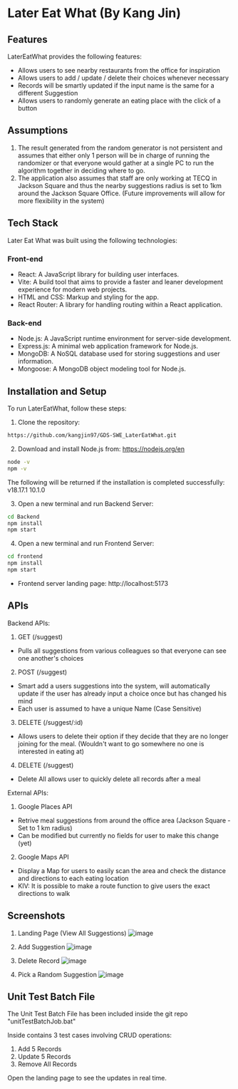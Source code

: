  # Later Eat What (By Kang Jin)

## Features

LaterEatWhat provides the following features:

<ul>
  <li>Allows users to see nearby restaurants from the office for inspiration</li>
  <li>Allows users to add / update / delete their choices whenever necessary</li>
  <li>Records will be smartly updated if the input name is the same for a different Suggestion</li>
  <li>Allows users to randomly generate an eating place with the click of a button</li>
</ul>

## Assumptions 
1. The result generated from the random generator is not persistent and assumes that either only 1 person will be in charge of running the randomizer or that everyone would gather at a single PC to run the algorithm together in deciding where to go.
2. The application also assumes that staff are only working at TECQ in Jackson Square and thus the nearby suggestions radius is set to 1km around the Jackson Square Office. (Future improvements will allow for more flexibility in the system)

## Tech Stack

Later Eat What was built using the following technologies:

### Front-end

- React: A JavaScript library for building user interfaces.
- Vite: A build tool that aims to provide a faster and leaner development experience for modern web projects.
- HTML and CSS: Markup and styling for the app.
- React Router: A library for handling routing within a React application.

### Back-end

- Node.js: A JavaScript runtime environment for server-side development.
- Express.js: A minimal web application framework for Node.js.
- MongoDB: A NoSQL database used for storing suggestions and user information.
- Mongoose: A MongoDB object modeling tool for Node.js.

## Installation and Setup

To run LaterEatWhat, follow these steps:

1. Clone the repository:
````bash
https://github.com/kangjin97/GDS-SWE_LaterEatWhat.git
````

2. Download and install Node.js from: https://nodejs.org/en
````bash
node -v
npm -v
````
The following will be returned if the installation is completed successfully:
v18.17.1
10.1.0

3. Open a new terminal and run Backend Server:
````bash
cd Backend
npm install
npm start
````

4. Open a new terminal and run Frontend Server:
````bash
cd frontend
npm install
npm start
````
- Frontend server landing page: http://localhost:5173

## APIs

Backend APIs:
1. GET (/suggest)
- Pulls all suggestions from various colleagues so that everyone can see one another's choices

2. POST (/suggest)
- Smart add a users suggestions into the system, will automatically update if the user has already input a choice once but has changed his mind
- Each user is assumed to have a unique Name (Case Sensitive)

3. DELETE (/suggest/:id)
- Allows users to delete their option if they decide that they are no longer joining for the meal. (Wouldn't want to go somewhere no one is interested in eating at)

4. DELETE (/suggest)
- Delete All allows user to quickly delete all records after a meal

External APIs:
1. Google Places API
- Retrive meal suggestions from around the office area (Jackson Square - Set to 1 km radius)
- Can be modified but currently no fields for user to make this change (yet)

2. Google Maps API
- Display a Map for users to easily scan the area and check the distance and directions to each eating location
- KIV: It is possible to make a route function to give users the exact directions to walk

## Screenshots

1. Landing Page (View All Suggestions)
![image](https://github.com/kangjin97/GDS-SWE_LaterEatWhat/assets/45915809/f637f51e-1134-4f02-9887-cf1684c50cf3)

2. Add Suggestion
![image](https://github.com/kangjin97/GDS-SWE_LaterEatWhat/assets/45915809/19973301-11a4-4ccb-b540-ef1a019e44ac)

3. Delete Record
![image](https://github.com/kangjin97/GDS-SWE_LaterEatWhat/assets/45915809/4330ad1b-e5eb-4b7a-8b80-99e73c0e0d9e)

4. Pick a Random Suggestion
![image](https://github.com/kangjin97/GDS-SWE_LaterEatWhat/assets/45915809/f4c4df1d-c30d-4103-a130-eedd25c5ea8d)

## Unit Test Batch File

The Unit Test Batch File has been included inside the git repo "unitTestBatchJob.bat"

Inside contains 3 test cases involving CRUD operations:

1. Add 5 Records
2. Update 5 Records
3. Remove All Records

Open the landing page to see the updates in real time.
